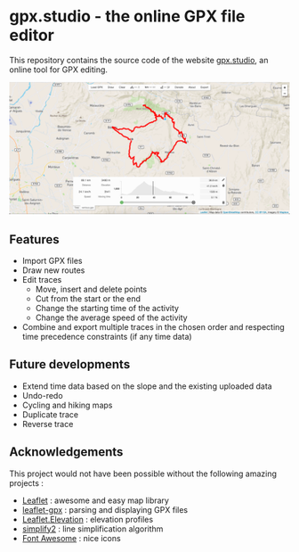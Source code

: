 # gpx.studio - the online GPX file editor

This repository contains the source code of the website [gpx.studio](https://gpxstudio.github.io), an online tool for GPX editing.

![Preview of the online app.](preview.png)

## Features
* Import GPX files
* Draw new routes
* Edit traces
    * Move, insert and delete points
    * Cut from the start or the end
    * Change the starting time of the activity
    * Change the average speed of the activity
* Combine and export multiple traces in the chosen order and respecting time precedence constraints (if any time data)

## Future developments
* Extend time data based on the slope and the existing uploaded data
* Undo-redo
* Cycling and hiking maps
* Duplicate trace
* Reverse trace

## Acknowledgements
This project would not have been possible without the following amazing projects :
* [Leaflet](https://leafletjs.com/) : awesome and easy map library
* [leaflet-gpx](https://github.com/mpetazzoni/leaflet-gpx) : parsing and displaying GPX files
* [Leaflet.Elevation](https://github.com/MrMufflon/Leaflet.Elevation) : elevation profiles
* [simplify2](https://github.com/geonome/simplify2-js) : line simplification algorithm
* [Font Awesome](https://fontawesome.com/) : nice icons
